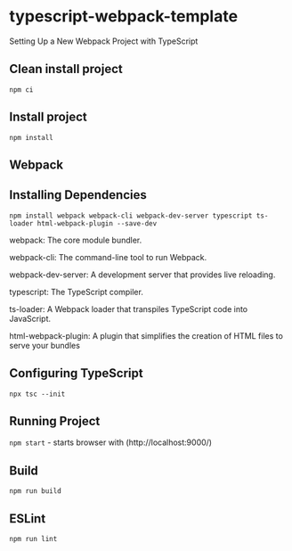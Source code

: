 # typescript-webpack-template

Setting Up a New Webpack Project with TypeScript

## Clean install project

`npm ci`

## Install project

`npm install`

## Webpack

## Installing Dependencies

`npm install webpack webpack-cli webpack-dev-server typescript ts-loader html-webpack-plugin --save-dev`

webpack: The core module bundler.

webpack-cli: The command-line tool to run Webpack.

webpack-dev-server: A development server that provides live reloading.

typescript: The TypeScript compiler.

ts-loader: A Webpack loader that transpiles TypeScript code into JavaScript.

html-webpack-plugin: A plugin that simplifies the creation of HTML files to serve your bundles

## Configuring TypeScript

`npx tsc --init`

## Running Project

`npm start` - starts browser with (http://localhost:9000/)

## Build

`npm run build`

## ESLint

`npm run lint`

